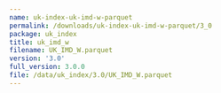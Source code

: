 ```yaml
---
name: uk-index-uk-imd-w-parquet
permalink: /downloads/uk-index-uk-imd-w-parquet/3_0
package: uk_index
title: uk_imd_w
filename: UK_IMD_W.parquet
version: '3.0'
full_version: 3.0.0
file: /data/uk_index/3.0/UK_IMD_W.parquet
---
```

